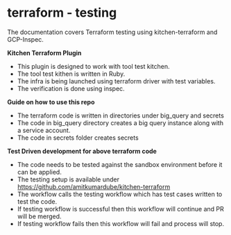 # terraform - testing

The documentation covers Terraform testing using kitchen-terraform and GCP-Inspec.

**Kitchen Terraform Plugin**
- This plugin is designed to work with tool test kitchen.
- The tool test kithen is written in Ruby.
- The infra is being launched using terraform driver with test variables.
- The verification is done using inspec.

**Guide on how to use this repo**
- The terraform code is written in directories under big_query and secrets
- The code in big_query directory creates a big query instance along with a service account.
- The code in secrets folder creates secrets

**Test Driven development for above terraform code**
- The code needs to be tested against the sandbox environment before it can be applied.
- The testing setup is available under https://github.com/amitkumardube/kitchen-terraform
- The workflow calls the testing workflow which has test cases written to test the code.
- If testing workflow is successful then this workflow will continue and PR will be merged.
- If testing workflow fails then this workflow will fail and process will stop.

